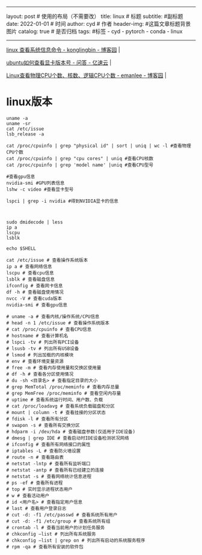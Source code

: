 
---
layout:     post                    # 使用的布局（不需要改）
title:     linux              # 标题 
subtitle:  #副标题
date:       2022-01-01             # 时间
author:     cyd                      # 作者
header-img:     #这篇文章标题背景图片
catalog: true                       # 是否归档
tags:                               #标签
    - cyd
    - pytorch
    - conda
    - linux

---



<a href="https://www.cnblogs.com/klb561/p/9157569.html" target="_blank">linux 查看系统信息命令 - konglingbin - 博客园</a>  |  <br>    

<a href="https://www.yisu.com/ask/5490.html" target="_blank">ubuntu如何查看显卡版本号 - 问答 - 亿速云</a>  |  <br>  

<a href="https://www.cnblogs.com/emanlee/p/3587571.html" target="_blank">Linux查看物理CPU个数、核数、逻辑CPU个数 - emanlee - 博客园</a>  |  <br>  


# linux版本
```
uname -a
uname -sr
cat /etc/issue
lsb_release -a

cat /proc/cpuinfo | grep "physical id" | sort | uniq | wc -l #查看物理CPU个数
cat /proc/cpuinfo | grep "cpu cores" | uniq #查看CPU核数
cat /proc/cpuinfo | grep 'model name' |uniq #查看CPU型号

#查看gpu信息
nvidia-smi #GPU列表信息
lshw -c video #查看显卡型号

lspci | grep -i nvidia #得到NVIDIA显卡的信息



sudo dmidecode | less
ip a
lscpu
lsblk

echo $SHELL
```


```  
cat /etc/issue # 查看操作系统版本   
ip a # 查看网络信息  
lscpu # 查看cpu信息  
lsblk # 查看磁盘信息  
ifconfig # 查看网卡信息  
df -h # 查看磁盘使用情况  
nvcc -V # 查看cuda版本  
nvidia-smi # 查看gpu信息  

```  

```  
# uname -a # 查看内核/操作系统/CPU信息   
# head -n 1 /etc/issue # 查看操作系统版本   
# cat /proc/cpuinfo # 查看CPU信息   
# hostname # 查看计算机名   
# lspci -tv # 列出所有PCI设备   
# lsusb -tv # 列出所有USB设备   
# lsmod # 列出加载的内核模块   
# env # 查看环境变量资源   
# free -m # 查看内存使用量和交换区使用量   
# df -h # 查看各分区使用情况   
# du -sh <目录名> # 查看指定目录的大小   
# grep MemTotal /proc/meminfo # 查看内存总量   
# grep MemFree /proc/meminfo # 查看空闲内存量   
# uptime # 查看系统运行时间、用户数、负载   
# cat /proc/loadavg # 查看系统负载磁盘和分区   
# mount | column -t # 查看挂接的分区状态   
# fdisk -l # 查看所有分区   
# swapon -s # 查看所有交换分区   
# hdparm -i /dev/hda # 查看磁盘参数(仅适用于IDE设备)   
# dmesg | grep IDE # 查看启动时IDE设备检测状况网络   
# ifconfig # 查看所有网络接口的属性   
# iptables -L # 查看防火墙设置   
# route -n # 查看路由表   
# netstat -lntp # 查看所有监听端口   
# netstat -antp # 查看所有已经建立的连接   
# netstat -s # 查看网络统计信息进程   
# ps -ef # 查看所有进程   
# top # 实时显示进程状态用户   
# w # 查看活动用户   
# id <用户名> # 查看指定用户信息   
# last # 查看用户登录日志   
# cut -d: -f1 /etc/passwd # 查看系统所有用户   
# cut -d: -f1 /etc/group # 查看系统所有组   
# crontab -l # 查看当前用户的计划任务服务   
# chkconfig –list # 列出所有系统服务   
# chkconfig –list | grep on # 列出所有启动的系统服务程序   
# rpm -qa # 查看所有安装的软件包  

```  

